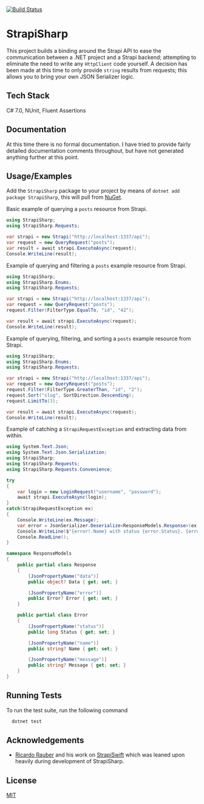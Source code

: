 [![Build Status](https://github.com/lorenalexm/StrapiSharp/actions/workflows/testing.yml/badge.svg)](https://github.com/lorenalexm/StrapiSharp/actions/workflows/testing.yml/badge.svg)

# StrapiSharp

This project builds a binding around the Strapi API to ease the communication between a .NET project and a Strapi backend; attempting to eliminate the need to write any `HttpClient` code yourself. A decision has been made at this time to only provide `string` results from requests; this allows you to bring your own JSON Serializer logic.


## Tech Stack

C# 7.0, NUnit, Fluent Assertions


## Documentation

At this time there is no formal documentation. I have tried to provide fairly detailed documentation comments throughout, but have not generated anything further at this point.


## Usage/Examples

Add the `StrapiSharp` package to your project by means of `dotnet add package StrapiSharp`, this will pull from [NuGet](https://www.nuget.org).

Basic example of querying a `posts` resource from Strapi.
```cs
using StrapiSharp;
using StrapiSharp.Requests;

var strapi = new Strapi("http://localhost:1337/api");
var request = new QueryRequest("posts");
var result = await strapi.ExecuteAsync(request);
Console.WriteLine(result);
```

Example of querying and filtering a `posts` example resource from Strapi.
```cs
using StrapiSharp;
using StrapiSharp.Enums;
using StrapiSharp.Requests;

var strapi = new Strapi("http://localhost:1337/api");
var request = new QueryRequest("posts");
request.Filter(FilterType.EqualTo, "id", "42");

var result = await strapi.ExecuteAsync(request);
Console.WriteLine(result);
```

Example of querying, filtering, and sorting a `posts` example resource from Strapi.
```cs
using StrapiSharp;
using StrapiSharp.Enums;
using StrapiSharp.Requests;

var strapi = new Strapi("http://localhost:1337/api");
var request = new QueryRequest("posts");
request.Filter(FilterType.GreaterThan, "id", "2");
request.Sort("slug", SortDirection.Descending);
request.LimitTo(3);

var result = await strapi.ExecuteAsync(request);
Console.WriteLine(result);
```

Example of catching a `StrapiRequestException` and extracting data from within.
```cs
using System.Text.Json;
using System.Text.Json.Serialization;
using StrapiSharp;
using StrapiSharp.Requests;
using StrapiSharp.Requests.Convenience;

try
{
	var login = new LoginRequest("username", "password");
	await strapi.ExecuteAsync(login);
}
catch(StrapiRequestException ex)
{
	Console.WriteLine(ex.Message);
	var error = JsonSerializer.Deserialize<ResponseModels.Response>(ex.Response)!.Error;
	Console.WriteLine($"{error!.Name} with status {error.Status}. {error!.Message}");
	Console.ReadLine();
}

namespace ResponseModels
{
	public partial class Response
	{
		[JsonPropertyName("data")]
		public object? Data { get; set; }

		[JsonPropertyName("error")]
		public Error? Error { get; set; }
	}

	public partial class Error
	{
		[JsonPropertyName("status")]
		public long Status { get; set; }

		[JsonPropertyName("name")]
		public string? Name { get; set; }

		[JsonPropertyName("message")]
		public string? Message { get; set; }
	}
}
```


## Running Tests

To run the test suite, run the following command

```bash
  dotnet test
```


## Acknowledgements

 - [Ricardo Rauber](https://github.com/ricardorauber) and his work on [StrapiSwift](https://github.com/ricardorauber/StrapiSwift) which was leaned upon heavily during development of StrapiSharp.


## License

[MIT](https://choosealicense.com/licenses/mit/)

